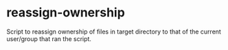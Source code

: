 # reassign-ownership
Script to reassign ownership of files in target directory to that of the current user/group that ran the script.
